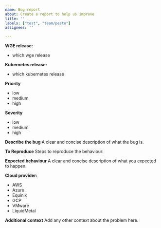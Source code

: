 ```yaml
---
name: Bug report
about: Create a report to help us improve
title: ''
labels: ["test", "team/pesto"]
assignees: ''

---
```


**WGE release:**
 - which wge release

**Kubernetes release:**
 - which kubernetes release

**Priority**
 - low
 - medium
 - high

**Severity**
 - low
 - medium
 - high

**Describe the bug**
A clear and concise description of what the bug is.

**To Reproduce**
Steps to reproduce the behaviour:

**Expected behaviour**
A clear and concise description of what you expected to happen.

**Cloud provider:**
 - AWS
 - Azure
 - Equinix
 - GCP
 - VMware
 - LiquidMetal

**Additional context**
Add any other context about the problem here.
